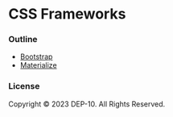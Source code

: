 # CSS Frameworks

### Outline
- [Bootstrap](bootstrap/)
- [Materialize](materialize/)

### License
Copyright &copy; 2023 DEP-10. All Rights Reserved.
